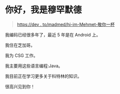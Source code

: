# 你好，我是穆罕默德

> [https://dev . to/madmed/hi-im-Mehmet-敬你一杯](https://dev.to/madmed/hi-im-mehmet-emre-aydinli)

我编码已经很多年了，最近 5 年是在 Android 上。

我住在芝加哥。

我为 CSG 工作。

我主要用这些语言编程:Java。

我目前正在学习更多关于科特林的知识。

很高兴见到你！